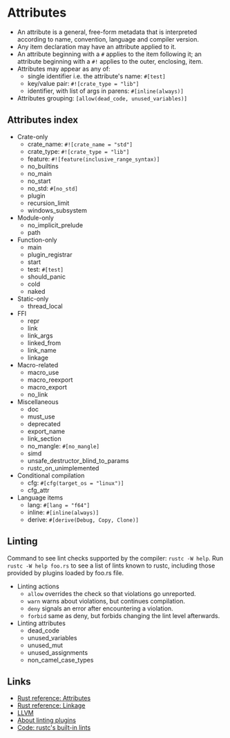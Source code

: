 # Attributes

- An attribute is a general, free-form metadata that is interpreted according to name, convention, language and compiler version.
- Any item declaration may have an attribute applied to it.
- An attribute beginning with a `#` applies to the item following it; an attribute beginning with a `#!` applies to the outer, enclosing, item.
- Attributes may appear as any of:
  * single identifier i.e. the attribute's name: `#[test]`
  * key/value pair: `#![crate_type = "lib"]`
  * identifier, with list of args in parens: `#[inline(always)]`
- Attributes grouping: `[allow(dead_code, unused_variables)]`


## Attributes index

* Crate-only
  - crate_name: `#![crate_name = "std"]`
  - crate_type: `#![crate_type = "lib"]`
  - feature: `#![feature(inclusive_range_syntax)]`
  - no_builtins
  - no_main
  - no_start
  - no_std: `#[no_std]`
  - plugin
  - recursion_limit
  - windows_subsystem
* Module-only
  - no_implicit_prelude
  - path
* Function-only
  - main
  - plugin_registrar
  - start
  - test: `#[test]`
  - should_panic
  - cold
  - naked
* Static-only
  - thread_local
* FFI
  - repr
  - link
  - link_args
  - linked_from
  - link_name
  - linkage
* Macro-related
  - macro_use
  - macro_reexport
  - macro_export
  - no_link
* Miscellaneous
  - doc
  - must_use
  - deprecated
  - export_name
  - link_section
  - no_mangle: `#[no_mangle]`
  - simd
  - unsafe_destructor_blind_to_params
  - rustc_on_unimplemented
* Conditional compilation
  - cfg: `#[cfg(target_os = "linux")]`
  - cfg_attr
* Language items
  - lang: `#[lang = "f64"]`
  - inline: `#[inline(always)]`
  - derive: `#[derive(Debug, Copy, Clone)]`


## Linting

Command to see lint checks supported by the compiler: `rustc -W help`.
Run `rustc -W help foo.rs` to see a list of lints known to rustc, including those provided by plugins loaded by foo.rs file.

* Linting actions
  - `allow`  overrides the check so that violations go unreported.
  - `warn`   warns about violations, but continues compilation.
  - `deny`   signals an error after encountering a violation.
  - `forbid` same as deny, but forbids changing the lint level afterwards.
* Linting attributes
  - dead_code
  - unused_variables
  - unused_mut
  - unused_assignments
  - non_camel_case_types




## Links

- [Rust reference: Attributes](https://doc.rust-lang.org/reference/attributes.html)
- [Rust reference: Linkage](https://doc.rust-lang.org/reference/linkage.html)
- [LLVM](http://llvm.org/docs/LangRef.html)
- [About linting plugins](https://doc.rust-lang.org/unstable-book/language-features/plugin.html#lint-plugins)
- [Code: rustc's built-in lints](https://github.com/rust-lang/rust/blob/master/src/librustc/lint/builtin.rs)